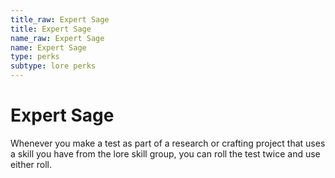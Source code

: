 ```yaml
---
title_raw: Expert Sage
title: Expert Sage
name_raw: Expert Sage
name: Expert Sage
type: perks
subtype: lore perks
---
```


# Expert Sage

Whenever you make a test as part of a research or crafting project that uses a skill you have from the lore skill group, you can roll the test twice and use either roll.
